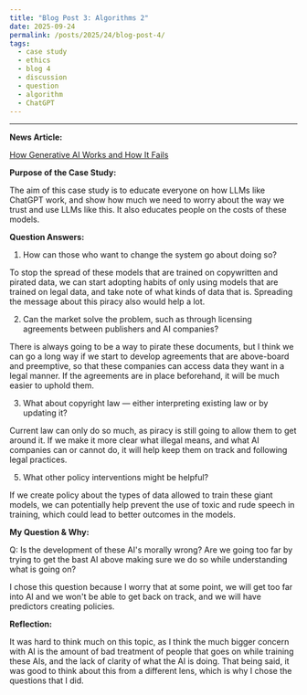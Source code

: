 ```yaml
---
title: "Blog Post 3: Algorithms 2"
date: 2025-09-24
permalink: /posts/2025/24/blog-post-4/
tags:
  - case study
  - ethics
  - blog 4
  - discussion
  - question
  - algorithm
  - ChatGPT
---
```


_____

**News Article:**  

[How Generative AI Works and How It Fails](https://mit-serc.pubpub.org/pub/f3o5mpn6/release/1?readingCollection=3a6c54f1)

**Purpose of the Case Study:**

The aim of this case study is to educate everyone on how LLMs like ChatGPT work, and show how much we need to worry about the way we trust and use LLMs like this. It also educates people on the costs of these models.

**Question Answers:**

1. How can those who want to change the system go about doing so?

To stop the spread of these models that are trained on copywritten and pirated data, we can start adopting habits of only using models that are trained on legal data, and take note of what kinds of data that is. Spreading the message about this piracy also would help a lot.

2. Can the market solve the problem, such as through licensing agreements between publishers and AI companies?

There is always going to be a way to pirate these documents, but I think we can go a long way if we start to develop agreements that are above-board and preemptive, so that these companies can access data they want in a legal manner. If the agreements are in place beforehand, it will be much easier to uphold them.

3. What about copyright law — either interpreting existing law or by updating it?

Current law can only do so much, as piracy is still going to allow them to get around it. If we make it more clear what illegal means, and what AI companies can or cannot do, it will help keep them on track and following legal practices.

5. What other policy interventions might be helpful?
   
If we create policy about the types of data allowed to train these giant models, we can potentially help prevent the use of toxic and rude speech in training, which could lead to better outcomes in the models.


**My Question & Why:**

Q: Is the development of these AI's morally wrong? Are we going too far by trying to get the bast AI above making sure we do so while understanding what is going on?

I chose this question because I worry that at some point, we will get too far into AI and we won't be able to get back on track, and we will have predictors creating policies.

**Reflection:**

It was hard to think much on this topic, as I think the much bigger concern with AI is the amount of bad treatment of people that goes on while training these AIs, and the lack of clarity of what the AI is doing. That being said, it was good to think about this from a different lens, which is why I chose the questions that I did.
